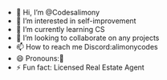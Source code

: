 - 👋 Hi, I’m @Codesalimony
- 👀 I’m interested in self-improvement
- 🌱 I’m currently learning CS
- 💞️ I’m looking to collaborate on any projects
- 📫 How to reach me Discord:alimonycodes
- 😄 Pronouns:🕺
- ⚡ Fun fact: Licensed Real Estate Agent
